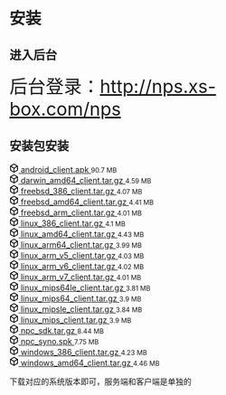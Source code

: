 # 安装
## 进入后台
<font size="6">后台登录：http://nps.xs-box.com/nps </font>

## 安装包安装
<div class="d-flex flex-justify-between flex-items-center py-1 py-md-2 Box-body px-2">
	<a href="https://github.com/ehang-io/nps/releases/download/v0.26.10/android_client.apk"
	rel="nofollow" class="d-flex flex-items-center min-width-0">
<svg aria-hidden="true" height="16" viewBox="0 0 16 16" version="1.1"
width="16" data-view-component="true" class="octicon octicon-package flex-shrink-0 color-icon-secondary">
	<path fill-rule="evenodd" d="M8.878.392a1.75 1.75 0 00-1.756 0l-5.25 3.045A1.75 1.75 0 001 4.951v6.098c0 .624.332 1.2.872 1.514l5.25 3.045a1.75 1.75 0 001.756 0l5.25-3.045c.54-.313.872-.89.872-1.514V4.951c0-.624-.332-1.2-.872-1.514L8.878.392zM7.875 1.69a.25.25 0 01.25 0l4.63 2.685L8 7.133 3.245 4.375l4.63-2.685zM2.5 5.677v5.372c0 .09.047.171.125.216l4.625 2.683V8.432L2.5 5.677zm6.25 8.271l4.625-2.683a.25.25 0 00.125-.216V5.677L8.75 8.432v5.516z">
	</path>
</svg>
<span class="pl-2 flex-auto min-width-0 text-bold">
	android_client.apk
</span>
	</a>
	<small class="pl-2 color-text-secondary flex-shrink-0">
90.7 MB
	</small>
</div>
<div class="d-flex flex-justify-between flex-items-center py-1 py-md-2 Box-body px-2">
	<a href="https://github.com/ehang-io/nps/releases/download/v0.26.10/darwin_amd64_client.tar.gz"
	rel="nofollow" class="d-flex flex-items-center min-width-0">
<svg aria-hidden="true" height="16" viewBox="0 0 16 16" version="1.1"
width="16" data-view-component="true" class="octicon octicon-package flex-shrink-0 color-icon-secondary">
	<path fill-rule="evenodd" d="M8.878.392a1.75 1.75 0 00-1.756 0l-5.25 3.045A1.75 1.75 0 001 4.951v6.098c0 .624.332 1.2.872 1.514l5.25 3.045a1.75 1.75 0 001.756 0l5.25-3.045c.54-.313.872-.89.872-1.514V4.951c0-.624-.332-1.2-.872-1.514L8.878.392zM7.875 1.69a.25.25 0 01.25 0l4.63 2.685L8 7.133 3.245 4.375l4.63-2.685zM2.5 5.677v5.372c0 .09.047.171.125.216l4.625 2.683V8.432L2.5 5.677zm6.25 8.271l4.625-2.683a.25.25 0 00.125-.216V5.677L8.75 8.432v5.516z">
	</path>
</svg>
<span class="pl-2 flex-auto min-width-0 text-bold">
	darwin_amd64_client.tar.gz
</span>
	</a>
	<small class="pl-2 color-text-secondary flex-shrink-0">
4.59 MB
	</small>
</div>

<div class="d-flex flex-justify-between flex-items-center py-1 py-md-2 Box-body px-2">
	<a href="https://github.com/ehang-io/nps/releases/download/v0.26.10/freebsd_386_client.tar.gz"
	rel="nofollow" class="d-flex flex-items-center min-width-0">
<svg aria-hidden="true" height="16" viewBox="0 0 16 16" version="1.1"
width="16" data-view-component="true" class="octicon octicon-package flex-shrink-0 color-icon-secondary">
	<path fill-rule="evenodd" d="M8.878.392a1.75 1.75 0 00-1.756 0l-5.25 3.045A1.75 1.75 0 001 4.951v6.098c0 .624.332 1.2.872 1.514l5.25 3.045a1.75 1.75 0 001.756 0l5.25-3.045c.54-.313.872-.89.872-1.514V4.951c0-.624-.332-1.2-.872-1.514L8.878.392zM7.875 1.69a.25.25 0 01.25 0l4.63 2.685L8 7.133 3.245 4.375l4.63-2.685zM2.5 5.677v5.372c0 .09.047.171.125.216l4.625 2.683V8.432L2.5 5.677zm6.25 8.271l4.625-2.683a.25.25 0 00.125-.216V5.677L8.75 8.432v5.516z">
	</path>
</svg>
<span class="pl-2 flex-auto min-width-0 text-bold">
	freebsd_386_client.tar.gz
</span>
	</a>
	<small class="pl-2 color-text-secondary flex-shrink-0">
4.07 MB
	</small>
</div>
<div class="d-flex flex-justify-between flex-items-center py-1 py-md-2 Box-body px-2">
	<a href="https://github.com/ehang-io/nps/releases/download/v0.26.10/freebsd_amd64_client.tar.gz"
	rel="nofollow" class="d-flex flex-items-center min-width-0">
<svg aria-hidden="true" height="16" viewBox="0 0 16 16" version="1.1"
width="16" data-view-component="true" class="octicon octicon-package flex-shrink-0 color-icon-secondary">
	<path fill-rule="evenodd" d="M8.878.392a1.75 1.75 0 00-1.756 0l-5.25 3.045A1.75 1.75 0 001 4.951v6.098c0 .624.332 1.2.872 1.514l5.25 3.045a1.75 1.75 0 001.756 0l5.25-3.045c.54-.313.872-.89.872-1.514V4.951c0-.624-.332-1.2-.872-1.514L8.878.392zM7.875 1.69a.25.25 0 01.25 0l4.63 2.685L8 7.133 3.245 4.375l4.63-2.685zM2.5 5.677v5.372c0 .09.047.171.125.216l4.625 2.683V8.432L2.5 5.677zm6.25 8.271l4.625-2.683a.25.25 0 00.125-.216V5.677L8.75 8.432v5.516z">
	</path>
</svg>
<span class="pl-2 flex-auto min-width-0 text-bold">
	freebsd_amd64_client.tar.gz
</span>
	</a>
	<small class="pl-2 color-text-secondary flex-shrink-0">
4.41 MB
	</small>
</div>
<div class="d-flex flex-justify-between flex-items-center py-1 py-md-2 Box-body px-2">
	<a href="https://github.com/ehang-io/nps/releases/download/v0.26.10/freebsd_arm_client.tar.gz"
	rel="nofollow" class="d-flex flex-items-center min-width-0">
<svg aria-hidden="true" height="16" viewBox="0 0 16 16" version="1.1"
width="16" data-view-component="true" class="octicon octicon-package flex-shrink-0 color-icon-secondary">
	<path fill-rule="evenodd" d="M8.878.392a1.75 1.75 0 00-1.756 0l-5.25 3.045A1.75 1.75 0 001 4.951v6.098c0 .624.332 1.2.872 1.514l5.25 3.045a1.75 1.75 0 001.756 0l5.25-3.045c.54-.313.872-.89.872-1.514V4.951c0-.624-.332-1.2-.872-1.514L8.878.392zM7.875 1.69a.25.25 0 01.25 0l4.63 2.685L8 7.133 3.245 4.375l4.63-2.685zM2.5 5.677v5.372c0 .09.047.171.125.216l4.625 2.683V8.432L2.5 5.677zm6.25 8.271l4.625-2.683a.25.25 0 00.125-.216V5.677L8.75 8.432v5.516z">
	</path>
</svg>
<span class="pl-2 flex-auto min-width-0 text-bold">
	freebsd_arm_client.tar.gz
</span>
	</a>
	<small class="pl-2 color-text-secondary flex-shrink-0">
4.01 MB
	</small>
</div>
<div class="d-flex flex-justify-between flex-items-center py-1 py-md-2 Box-body px-2">
	<a href="https://github.com/ehang-io/nps/releases/download/v0.26.10/linux_386_client.tar.gz"
	rel="nofollow" class="d-flex flex-items-center min-width-0">
<svg aria-hidden="true" height="16" viewBox="0 0 16 16" version="1.1"
width="16" data-view-component="true" class="octicon octicon-package flex-shrink-0 color-icon-secondary">
	<path fill-rule="evenodd" d="M8.878.392a1.75 1.75 0 00-1.756 0l-5.25 3.045A1.75 1.75 0 001 4.951v6.098c0 .624.332 1.2.872 1.514l5.25 3.045a1.75 1.75 0 001.756 0l5.25-3.045c.54-.313.872-.89.872-1.514V4.951c0-.624-.332-1.2-.872-1.514L8.878.392zM7.875 1.69a.25.25 0 01.25 0l4.63 2.685L8 7.133 3.245 4.375l4.63-2.685zM2.5 5.677v5.372c0 .09.047.171.125.216l4.625 2.683V8.432L2.5 5.677zm6.25 8.271l4.625-2.683a.25.25 0 00.125-.216V5.677L8.75 8.432v5.516z">
	</path>
</svg>
<span class="pl-2 flex-auto min-width-0 text-bold">
	linux_386_client.tar.gz
</span>
	</a>
	<small class="pl-2 color-text-secondary flex-shrink-0">
4.1 MB
	</small>
</div>
<div class="d-flex flex-justify-between flex-items-center py-1 py-md-2 Box-body px-2">
	<a href="https://github.com/ehang-io/nps/releases/download/v0.26.10/linux_amd64_client.tar.gz"
	rel="nofollow" class="d-flex flex-items-center min-width-0">
<svg aria-hidden="true" height="16" viewBox="0 0 16 16" version="1.1"
width="16" data-view-component="true" class="octicon octicon-package flex-shrink-0 color-icon-secondary">
	<path fill-rule="evenodd" d="M8.878.392a1.75 1.75 0 00-1.756 0l-5.25 3.045A1.75 1.75 0 001 4.951v6.098c0 .624.332 1.2.872 1.514l5.25 3.045a1.75 1.75 0 001.756 0l5.25-3.045c.54-.313.872-.89.872-1.514V4.951c0-.624-.332-1.2-.872-1.514L8.878.392zM7.875 1.69a.25.25 0 01.25 0l4.63 2.685L8 7.133 3.245 4.375l4.63-2.685zM2.5 5.677v5.372c0 .09.047.171.125.216l4.625 2.683V8.432L2.5 5.677zm6.25 8.271l4.625-2.683a.25.25 0 00.125-.216V5.677L8.75 8.432v5.516z">
	</path>
</svg>
<span class="pl-2 flex-auto min-width-0 text-bold">
	linux_amd64_client.tar.gz
</span>
	</a>
	<small class="pl-2 color-text-secondary flex-shrink-0">
4.43 MB
	</small>
</div>
<div class="d-flex flex-justify-between flex-items-center py-1 py-md-2 Box-body px-2">
	<a href="https://github.com/ehang-io/nps/releases/download/v0.26.10/linux_arm64_client.tar.gz"
	rel="nofollow" class="d-flex flex-items-center min-width-0">
<svg aria-hidden="true" height="16" viewBox="0 0 16 16" version="1.1"
width="16" data-view-component="true" class="octicon octicon-package flex-shrink-0 color-icon-secondary">
	<path fill-rule="evenodd" d="M8.878.392a1.75 1.75 0 00-1.756 0l-5.25 3.045A1.75 1.75 0 001 4.951v6.098c0 .624.332 1.2.872 1.514l5.25 3.045a1.75 1.75 0 001.756 0l5.25-3.045c.54-.313.872-.89.872-1.514V4.951c0-.624-.332-1.2-.872-1.514L8.878.392zM7.875 1.69a.25.25 0 01.25 0l4.63 2.685L8 7.133 3.245 4.375l4.63-2.685zM2.5 5.677v5.372c0 .09.047.171.125.216l4.625 2.683V8.432L2.5 5.677zm6.25 8.271l4.625-2.683a.25.25 0 00.125-.216V5.677L8.75 8.432v5.516z">
	</path>
</svg>
<span class="pl-2 flex-auto min-width-0 text-bold">
	linux_arm64_client.tar.gz
</span>
	</a>
	<small class="pl-2 color-text-secondary flex-shrink-0">
3.99 MB
	</small>
</div>
<div class="d-flex flex-justify-between flex-items-center py-1 py-md-2 Box-body px-2">
	<a href="https://github.com/ehang-io/nps/releases/download/v0.26.10/linux_arm_v5_client.tar.gz"
	rel="nofollow" class="d-flex flex-items-center min-width-0">
<svg aria-hidden="true" height="16" viewBox="0 0 16 16" version="1.1"
width="16" data-view-component="true" class="octicon octicon-package flex-shrink-0 color-icon-secondary">
	<path fill-rule="evenodd" d="M8.878.392a1.75 1.75 0 00-1.756 0l-5.25 3.045A1.75 1.75 0 001 4.951v6.098c0 .624.332 1.2.872 1.514l5.25 3.045a1.75 1.75 0 001.756 0l5.25-3.045c.54-.313.872-.89.872-1.514V4.951c0-.624-.332-1.2-.872-1.514L8.878.392zM7.875 1.69a.25.25 0 01.25 0l4.63 2.685L8 7.133 3.245 4.375l4.63-2.685zM2.5 5.677v5.372c0 .09.047.171.125.216l4.625 2.683V8.432L2.5 5.677zm6.25 8.271l4.625-2.683a.25.25 0 00.125-.216V5.677L8.75 8.432v5.516z">
	</path>
</svg>
<span class="pl-2 flex-auto min-width-0 text-bold">
	linux_arm_v5_client.tar.gz
</span>
	</a>
	<small class="pl-2 color-text-secondary flex-shrink-0">
4.03 MB
	</small>
</div>
<div class="d-flex flex-justify-between flex-items-center py-1 py-md-2 Box-body px-2">
	<a href="https://github.com/ehang-io/nps/releases/download/v0.26.10/linux_arm_v6_client.tar.gz"
	rel="nofollow" class="d-flex flex-items-center min-width-0">
<svg aria-hidden="true" height="16" viewBox="0 0 16 16" version="1.1"
width="16" data-view-component="true" class="octicon octicon-package flex-shrink-0 color-icon-secondary">
	<path fill-rule="evenodd" d="M8.878.392a1.75 1.75 0 00-1.756 0l-5.25 3.045A1.75 1.75 0 001 4.951v6.098c0 .624.332 1.2.872 1.514l5.25 3.045a1.75 1.75 0 001.756 0l5.25-3.045c.54-.313.872-.89.872-1.514V4.951c0-.624-.332-1.2-.872-1.514L8.878.392zM7.875 1.69a.25.25 0 01.25 0l4.63 2.685L8 7.133 3.245 4.375l4.63-2.685zM2.5 5.677v5.372c0 .09.047.171.125.216l4.625 2.683V8.432L2.5 5.677zm6.25 8.271l4.625-2.683a.25.25 0 00.125-.216V5.677L8.75 8.432v5.516z">
	</path>
</svg>
<span class="pl-2 flex-auto min-width-0 text-bold">
	linux_arm_v6_client.tar.gz
</span>
	</a>
	<small class="pl-2 color-text-secondary flex-shrink-0">
4.02 MB
	</small>
</div>
<div class="d-flex flex-justify-between flex-items-center py-1 py-md-2 Box-body px-2">
	<a href="https://github.com/ehang-io/nps/releases/download/v0.26.10/linux_arm_v7_client.tar.gz"
	rel="nofollow" class="d-flex flex-items-center min-width-0">
<svg aria-hidden="true" height="16" viewBox="0 0 16 16" version="1.1"
width="16" data-view-component="true" class="octicon octicon-package flex-shrink-0 color-icon-secondary">
	<path fill-rule="evenodd" d="M8.878.392a1.75 1.75 0 00-1.756 0l-5.25 3.045A1.75 1.75 0 001 4.951v6.098c0 .624.332 1.2.872 1.514l5.25 3.045a1.75 1.75 0 001.756 0l5.25-3.045c.54-.313.872-.89.872-1.514V4.951c0-.624-.332-1.2-.872-1.514L8.878.392zM7.875 1.69a.25.25 0 01.25 0l4.63 2.685L8 7.133 3.245 4.375l4.63-2.685zM2.5 5.677v5.372c0 .09.047.171.125.216l4.625 2.683V8.432L2.5 5.677zm6.25 8.271l4.625-2.683a.25.25 0 00.125-.216V5.677L8.75 8.432v5.516z">
	</path>
</svg>
<span class="pl-2 flex-auto min-width-0 text-bold">
	linux_arm_v7_client.tar.gz
</span>
	</a>
	<small class="pl-2 color-text-secondary flex-shrink-0">
4.01 MB
	</small>
</div>
<div class="d-flex flex-justify-between flex-items-center py-1 py-md-2 Box-body px-2">
	<a href="https://github.com/ehang-io/nps/releases/download/v0.26.10/linux_mips64le_client.tar.gz"
	rel="nofollow" class="d-flex flex-items-center min-width-0">
<svg aria-hidden="true" height="16" viewBox="0 0 16 16" version="1.1"
width="16" data-view-component="true" class="octicon octicon-package flex-shrink-0 color-icon-secondary">
	<path fill-rule="evenodd" d="M8.878.392a1.75 1.75 0 00-1.756 0l-5.25 3.045A1.75 1.75 0 001 4.951v6.098c0 .624.332 1.2.872 1.514l5.25 3.045a1.75 1.75 0 001.756 0l5.25-3.045c.54-.313.872-.89.872-1.514V4.951c0-.624-.332-1.2-.872-1.514L8.878.392zM7.875 1.69a.25.25 0 01.25 0l4.63 2.685L8 7.133 3.245 4.375l4.63-2.685zM2.5 5.677v5.372c0 .09.047.171.125.216l4.625 2.683V8.432L2.5 5.677zm6.25 8.271l4.625-2.683a.25.25 0 00.125-.216V5.677L8.75 8.432v5.516z">
	</path>
</svg>
<span class="pl-2 flex-auto min-width-0 text-bold">
	linux_mips64le_client.tar.gz
</span>
	</a>
	<small class="pl-2 color-text-secondary flex-shrink-0">
3.81 MB
	</small>
</div>
<div class="d-flex flex-justify-between flex-items-center py-1 py-md-2 Box-body px-2">
	<a href="https://github.com/ehang-io/nps/releases/download/v0.26.10/linux_mips64_client.tar.gz"
	rel="nofollow" class="d-flex flex-items-center min-width-0">
<svg aria-hidden="true" height="16" viewBox="0 0 16 16" version="1.1"
width="16" data-view-component="true" class="octicon octicon-package flex-shrink-0 color-icon-secondary">
	<path fill-rule="evenodd" d="M8.878.392a1.75 1.75 0 00-1.756 0l-5.25 3.045A1.75 1.75 0 001 4.951v6.098c0 .624.332 1.2.872 1.514l5.25 3.045a1.75 1.75 0 001.756 0l5.25-3.045c.54-.313.872-.89.872-1.514V4.951c0-.624-.332-1.2-.872-1.514L8.878.392zM7.875 1.69a.25.25 0 01.25 0l4.63 2.685L8 7.133 3.245 4.375l4.63-2.685zM2.5 5.677v5.372c0 .09.047.171.125.216l4.625 2.683V8.432L2.5 5.677zm6.25 8.271l4.625-2.683a.25.25 0 00.125-.216V5.677L8.75 8.432v5.516z">
	</path>
</svg>
<span class="pl-2 flex-auto min-width-0 text-bold">
	linux_mips64_client.tar.gz
</span>
	</a>
	<small class="pl-2 color-text-secondary flex-shrink-0">
3.9 MB
	</small>
</div>
<div class="d-flex flex-justify-between flex-items-center py-1 py-md-2 Box-body px-2">
	<a href="https://github.com/ehang-io/nps/releases/download/v0.26.10/linux_mipsle_client.tar.gz"
	rel="nofollow" class="d-flex flex-items-center min-width-0">
<svg aria-hidden="true" height="16" viewBox="0 0 16 16" version="1.1"
width="16" data-view-component="true" class="octicon octicon-package flex-shrink-0 color-icon-secondary">
	<path fill-rule="evenodd" d="M8.878.392a1.75 1.75 0 00-1.756 0l-5.25 3.045A1.75 1.75 0 001 4.951v6.098c0 .624.332 1.2.872 1.514l5.25 3.045a1.75 1.75 0 001.756 0l5.25-3.045c.54-.313.872-.89.872-1.514V4.951c0-.624-.332-1.2-.872-1.514L8.878.392zM7.875 1.69a.25.25 0 01.25 0l4.63 2.685L8 7.133 3.245 4.375l4.63-2.685zM2.5 5.677v5.372c0 .09.047.171.125.216l4.625 2.683V8.432L2.5 5.677zm6.25 8.271l4.625-2.683a.25.25 0 00.125-.216V5.677L8.75 8.432v5.516z">
	</path>
</svg>
<span class="pl-2 flex-auto min-width-0 text-bold">
	linux_mipsle_client.tar.gz
</span>
	</a>
	<small class="pl-2 color-text-secondary flex-shrink-0">
3.84 MB
	</small>
</div>
<div class="d-flex flex-justify-between flex-items-center py-1 py-md-2 Box-body px-2">
	<a href="https://github.com/ehang-io/nps/releases/download/v0.26.10/linux_mips_client.tar.gz"
	rel="nofollow" class="d-flex flex-items-center min-width-0">
<svg aria-hidden="true" height="16" viewBox="0 0 16 16" version="1.1"
width="16" data-view-component="true" class="octicon octicon-package flex-shrink-0 color-icon-secondary">
	<path fill-rule="evenodd" d="M8.878.392a1.75 1.75 0 00-1.756 0l-5.25 3.045A1.75 1.75 0 001 4.951v6.098c0 .624.332 1.2.872 1.514l5.25 3.045a1.75 1.75 0 001.756 0l5.25-3.045c.54-.313.872-.89.872-1.514V4.951c0-.624-.332-1.2-.872-1.514L8.878.392zM7.875 1.69a.25.25 0 01.25 0l4.63 2.685L8 7.133 3.245 4.375l4.63-2.685zM2.5 5.677v5.372c0 .09.047.171.125.216l4.625 2.683V8.432L2.5 5.677zm6.25 8.271l4.625-2.683a.25.25 0 00.125-.216V5.677L8.75 8.432v5.516z">
	</path>
</svg>
<span class="pl-2 flex-auto min-width-0 text-bold">
	linux_mips_client.tar.gz
</span>
	</a>
	<small class="pl-2 color-text-secondary flex-shrink-0">
3.9 MB
	</small>
</div>
<div class="d-flex flex-justify-between flex-items-center py-1 py-md-2 Box-body px-2">
	<a href="https://github.com/ehang-io/nps/releases/download/v0.26.10/npc_sdk.tar.gz"
	rel="nofollow" class="d-flex flex-items-center min-width-0">
<svg aria-hidden="true" height="16" viewBox="0 0 16 16" version="1.1"
width="16" data-view-component="true" class="octicon octicon-package flex-shrink-0 color-icon-secondary">
	<path fill-rule="evenodd" d="M8.878.392a1.75 1.75 0 00-1.756 0l-5.25 3.045A1.75 1.75 0 001 4.951v6.098c0 .624.332 1.2.872 1.514l5.25 3.045a1.75 1.75 0 001.756 0l5.25-3.045c.54-.313.872-.89.872-1.514V4.951c0-.624-.332-1.2-.872-1.514L8.878.392zM7.875 1.69a.25.25 0 01.25 0l4.63 2.685L8 7.133 3.245 4.375l4.63-2.685zM2.5 5.677v5.372c0 .09.047.171.125.216l4.625 2.683V8.432L2.5 5.677zm6.25 8.271l4.625-2.683a.25.25 0 00.125-.216V5.677L8.75 8.432v5.516z">
	</path>
</svg>
<span class="pl-2 flex-auto min-width-0 text-bold">
	npc_sdk.tar.gz
</span>
	</a>
	<small class="pl-2 color-text-secondary flex-shrink-0">
8.44 MB
	</small>
</div>
<div class="d-flex flex-justify-between flex-items-center py-1 py-md-2 Box-body px-2">
	<a href="https://github.com/ehang-io/nps/releases/download/v0.26.10/npc_syno.spk"
	rel="nofollow" class="d-flex flex-items-center min-width-0">
<svg aria-hidden="true" height="16" viewBox="0 0 16 16" version="1.1"
width="16" data-view-component="true" class="octicon octicon-package flex-shrink-0 color-icon-secondary">
	<path fill-rule="evenodd" d="M8.878.392a1.75 1.75 0 00-1.756 0l-5.25 3.045A1.75 1.75 0 001 4.951v6.098c0 .624.332 1.2.872 1.514l5.25 3.045a1.75 1.75 0 001.756 0l5.25-3.045c.54-.313.872-.89.872-1.514V4.951c0-.624-.332-1.2-.872-1.514L8.878.392zM7.875 1.69a.25.25 0 01.25 0l4.63 2.685L8 7.133 3.245 4.375l4.63-2.685zM2.5 5.677v5.372c0 .09.047.171.125.216l4.625 2.683V8.432L2.5 5.677zm6.25 8.271l4.625-2.683a.25.25 0 00.125-.216V5.677L8.75 8.432v5.516z">
	</path>
</svg>
<span class="pl-2 flex-auto min-width-0 text-bold">
	npc_syno.spk
</span>
	</a>
	<small class="pl-2 color-text-secondary flex-shrink-0">
7.75 MB
	</small>
</div>
<div class="d-flex flex-justify-between flex-items-center py-1 py-md-2 Box-body px-2">
	<a href="https://github.com/ehang-io/nps/releases/download/v0.26.10/windows_386_client.tar.gz"
	rel="nofollow" class="d-flex flex-items-center min-width-0">
<svg aria-hidden="true" height="16" viewBox="0 0 16 16" version="1.1"
width="16" data-view-component="true" class="octicon octicon-package flex-shrink-0 color-icon-secondary">
	<path fill-rule="evenodd" d="M8.878.392a1.75 1.75 0 00-1.756 0l-5.25 3.045A1.75 1.75 0 001 4.951v6.098c0 .624.332 1.2.872 1.514l5.25 3.045a1.75 1.75 0 001.756 0l5.25-3.045c.54-.313.872-.89.872-1.514V4.951c0-.624-.332-1.2-.872-1.514L8.878.392zM7.875 1.69a.25.25 0 01.25 0l4.63 2.685L8 7.133 3.245 4.375l4.63-2.685zM2.5 5.677v5.372c0 .09.047.171.125.216l4.625 2.683V8.432L2.5 5.677zm6.25 8.271l4.625-2.683a.25.25 0 00.125-.216V5.677L8.75 8.432v5.516z">
	</path>
</svg>
<span class="pl-2 flex-auto min-width-0 text-bold">
	windows_386_client.tar.gz
</span>
	</a>
	<small class="pl-2 color-text-secondary flex-shrink-0">
4.23 MB
	</small>
</div>
<div class="d-flex flex-justify-between flex-items-center py-1 py-md-2 Box-body px-2">
	<a href="https://github.com/ehang-io/nps/releases/download/v0.26.10/windows_amd64_client.tar.gz"
	rel="nofollow" class="d-flex flex-items-center min-width-0">
<svg aria-hidden="true" height="16" viewBox="0 0 16 16" version="1.1"
width="16" data-view-component="true" class="octicon octicon-package flex-shrink-0 color-icon-secondary">
	<path fill-rule="evenodd" d="M8.878.392a1.75 1.75 0 00-1.756 0l-5.25 3.045A1.75 1.75 0 001 4.951v6.098c0 .624.332 1.2.872 1.514l5.25 3.045a1.75 1.75 0 001.756 0l5.25-3.045c.54-.313.872-.89.872-1.514V4.951c0-.624-.332-1.2-.872-1.514L8.878.392zM7.875 1.69a.25.25 0 01.25 0l4.63 2.685L8 7.133 3.245 4.375l4.63-2.685zM2.5 5.677v5.372c0 .09.047.171.125.216l4.625 2.683V8.432L2.5 5.677zm6.25 8.271l4.625-2.683a.25.25 0 00.125-.216V5.677L8.75 8.432v5.516z">
	</path>
</svg>
<span class="pl-2 flex-auto min-width-0 text-bold">
	windows_amd64_client.tar.gz
</span>
	</a>
	<small class="pl-2 color-text-secondary flex-shrink-0">
4.46 MB
	</small>
</div>


下载对应的系统版本即可，服务端和客户端是单独的
